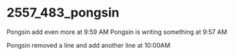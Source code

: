 # 2557_483_pongsin

Pongsin add even more at 9:59 AM
Pongsin is writing something at 9:57 AM

Pongsin removed a line and add another line at 10:00AM
